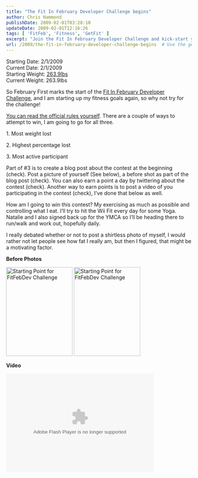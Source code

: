 ```yaml
---
title: "The Fit In February Developer Challenge begins"
author: Chris Hammond
publishDate: 2009-02-01T03:28:10
updateDate: 2009-02-01T12:16:26
tags: [ 'FitFeb', 'Fitness', 'GetFit' ]
excerpt: "Join the Fit In February Developer Challenge and kick-start your fitness goals! Win by losing weight, being active, and sharing updates on social media. #FitInFebruary"
url: /2009/the-fit-in-february-developer-challenge-begins  # Use the generated URL with year
---
```

<p>Starting Date: 2/1/2009 <br /> Current Date: 2/1/2009 <br /> Starting Weight: <a target="_blank" href="https://www.flickr.com/photos/chammond/3242845899/">263.9lbs</a> <br /> Current Weight: 263.9lbs</p> <p>So February First marks the start of the <a target="_blank" href="https://www.facebook.com/group.php?gid=42735764475">Fit In February Developer Challenge</a>, and I am starting up my fitness goals again, so why not try for the challenge!</p> <p><a target="_blank" href="https://calebjenkins.wordpress.com/2009/01/29/official-rules/">You can read the official rules yourself</a>. There are a couple of ways to attempt to win, I am going to go for all three.</p> <p>1. Most weight lost</p> <p>2. Highest percentage lost</p> <p>3. Most active participant</p> <p>Part of #3 is to create a blog post about the contest at the beginning (check). Post a picture of yourself (See below), a before shot as part of the blog post (check). You can also earn a point a day by twittering about the contest (check). Another way to earn points is to post a video of you participating in the contest (check), I’ve done that below as well.</p> <p>How am I going to win this contest? My exercising as much as possible and controlling what I eat. I’ll try to hit the Wii Fit every day for some Yoga. Natalie and I also signed back up for the YMCA so I’ll be heading there to run/walk and work out, hopefully daily.</p> <p>I really debated whether or not to post a shirtless photo of myself, I would rather not let people see how fat I really am, but then I figured, that might be a motivating factor.</p> <p><strong>Before Photos</strong></p> <p><a href="https://www.flickr.com/photos/chammond/3242847551/"><img height="240" alt="Starting Point for FitFebDev Challenge" width="180" src="https://farm4.static.flickr.com/3391/3242847551_98a48fa782_m.jpg" /></a>&#160;<a href="https://www.flickr.com/photos/chammond/3243682982/"><img height="240" alt="Starting Point for FitFebDev Challenge" width="180" src="https://farm4.static.flickr.com/3366/3243682982_d5fcb96911_m.jpg" /></a></p> <p><strong>Video</strong></p> <object width="400" classid="clsid:D27CDB6E-AE6D-11cf-96B8-444553540000" data="https://www.flickr.com/apps/video/stewart.swf?v=67090" height="267" type="application/x-shockwave-flash"> <param name="flashvars" value="intl_lang=en-us&amp;photo_secret=c090980081&amp;photo_id=3243728762&amp;show_info_box=true" /> <param name="movie" value="https://www.flickr.com/apps/video/stewart.swf?v=67090" /> <param name="bgcolor" value="#000000" /> <param name="allowFullScreen" value="true" /><embed width="400" height="267" type="application/x-shockwave-flash" flashvars="intl_lang=en-us&amp;photo_secret=c090980081&amp;photo_id=3243728762&amp;flickr_show_info_box=true" allowfullscreen="true" bgcolor="#000000" src="https://www.flickr.com/apps/video/stewart.swf?v=67090"></embed></object>


